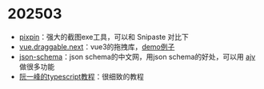 # 202503

* [pixpin](https://pixpin.cn/)：强大的截图exe工具，可以和 Snipaste 对比下
* [vue.draggable.next](https://github.com/SortableJS/vue.draggable.next)：vue3的拖拽库，[demo例子](https://sortablejs.github.io/vue.draggable.next/#/simple)
* [json-schema](https://json-schema.apifox.cn/#string-dates-and-times)：json schema的中文网，用json schema的好处，可以用 [ajv](https://ajv.nodejs.cn/) 做很多功能
* [阮一峰的typescript教程](https://wangdoc.com/typescript/)：很细致的教程
